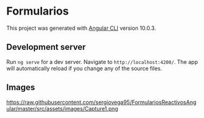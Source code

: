 # Formularios

This project was generated with [Angular CLI](https://github.com/angular/angular-cli) version 10.0.3.

## Development server

Run `ng serve` for a dev server. Navigate to `http://localhost:4200/`. The app will automatically reload if you change any of the source files.

## Images

https://raw.githubusercontent.com/sergiovega95/FormulariosReactivosAngular/master/src/assets/images/Capture1.png


